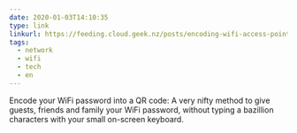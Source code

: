 ```yaml
---
date: 2020-01-03T14:10:35
type: link
linkurl: https://feeding.cloud.geek.nz/posts/encoding-wifi-access-point-passwords-qr-code/
tags:
  - network
  - wifi
  - tech
  - en
---
```

Encode your WiFi password into a QR code: A very nifty method to give guests, friends and family your WiFi password, without typing a bazillion characters with your small on-screen keyboard.
